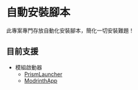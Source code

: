 # 自動安裝腳本

此專案專門存放自動化安裝腳本，簡化一切安裝難題！

## 目前支援

- 模組啟動器
  - [PrismLauncher][prismlauncher]
  - [ModrinthApp][modrinthapp]

[prismlauncher]: https://prismlauncher.org/
[modrinthapp]: https://modrinth.com/app